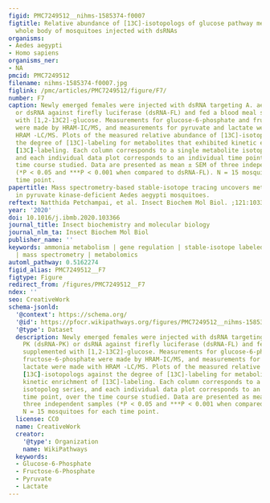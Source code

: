 ```yaml
---
figid: PMC7249512__nihms-1585374-f0007
figtitle: Relative abundance of [13C]-isotopologs of glucose pathway metabolites in
  whole body of mosquitoes injected with dsRNAs
organisms:
- Aedes aegypti
- Homo sapiens
organisms_ner:
- NA
pmcid: PMC7249512
filename: nihms-1585374-f0007.jpg
figlink: /pmc/articles/PMC7249512/figure/F7/
number: F7
caption: Newly emerged females were injected with dsRNA targeting A. aegypti PK (dsRNA-PK)
  or dsRNA against firefly luciferase (dsRNA-FL) and fed a blood meal supplemented
  with [1,2-13C2]-glucose. Measurements for glucose-6-phosphate and fructose-6-phosphate
  were made by HRAM-IC/MS, and measurements for pyruvate and lactate were made with
  HRAM -LC/MS. Plots of the measured relative abundance of [13C]-isotopologs against
  the degree of [13C]-labeling for metabolites that exhibited kinetic enrichment of
  [13C]-labeling. Each column corresponds to a single metabolite isotopolog series,
  and each individual data plot corresponds to an individual time point, over the
  time course studied. Data are presented as mean ± SEM of three independent samples
  (*P < 0.05 and ***P < 0.001 when compared to dsRNA-FL). N = 15 mosquitoes for each
  time point.
papertitle: Mass spectrometry-based stable-isotope tracing uncovers metabolic alterations
  in pyruvate kinase-deficient Aedes aegypti mosquitoes.
reftext: Natthida Petchampai, et al. Insect Biochem Mol Biol. ;121:103366-103366.
year: '2020'
doi: 10.1016/j.ibmb.2020.103366
journal_title: Insect biochemistry and molecular biology
journal_nlm_ta: Insect Biochem Mol Biol
publisher_name: ''
keywords: ammonia metabolism | gene regulation | stable-isotope labeled compounds
  | mass spectrometry | metabolomics
automl_pathway: 0.5162274
figid_alias: PMC7249512__F7
figtype: Figure
redirect_from: /figures/PMC7249512__F7
ndex: ''
seo: CreativeWork
schema-jsonld:
  '@context': https://schema.org/
  '@id': https://pfocr.wikipathways.org/figures/PMC7249512__nihms-1585374-f0007.html
  '@type': Dataset
  description: Newly emerged females were injected with dsRNA targeting A. aegypti
    PK (dsRNA-PK) or dsRNA against firefly luciferase (dsRNA-FL) and fed a blood meal
    supplemented with [1,2-13C2]-glucose. Measurements for glucose-6-phosphate and
    fructose-6-phosphate were made by HRAM-IC/MS, and measurements for pyruvate and
    lactate were made with HRAM -LC/MS. Plots of the measured relative abundance of
    [13C]-isotopologs against the degree of [13C]-labeling for metabolites that exhibited
    kinetic enrichment of [13C]-labeling. Each column corresponds to a single metabolite
    isotopolog series, and each individual data plot corresponds to an individual
    time point, over the time course studied. Data are presented as mean ± SEM of
    three independent samples (*P < 0.05 and ***P < 0.001 when compared to dsRNA-FL).
    N = 15 mosquitoes for each time point.
  license: CC0
  name: CreativeWork
  creator:
    '@type': Organization
    name: WikiPathways
  keywords:
  - Glucose-6-Phosphate
  - Fructose-6-Phosphate
  - Pyruvate
  - Lactate
---
```

